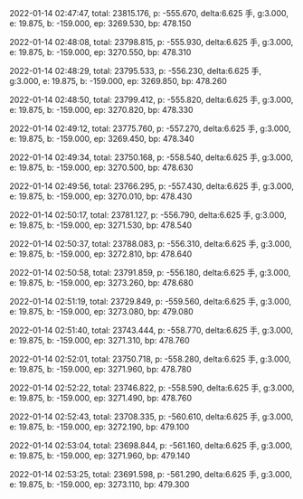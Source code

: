 2022-01-14 02:47:47, total: 23815.176, p: -555.670, delta:6.625 手, g:3.000, e: 19.875, b: -159.000, ep: 3269.530, bp: 478.150

2022-01-14 02:48:08, total: 23798.815, p: -555.930, delta:6.625 手, g:3.000, e: 19.875, b: -159.000, ep: 3270.550, bp: 478.310

2022-01-14 02:48:29, total: 23795.533, p: -556.230, delta:6.625 手, g:3.000, e: 19.875, b: -159.000, ep: 3269.850, bp: 478.260

2022-01-14 02:48:50, total: 23799.412, p: -555.820, delta:6.625 手, g:3.000, e: 19.875, b: -159.000, ep: 3270.820, bp: 478.330

2022-01-14 02:49:12, total: 23775.760, p: -557.270, delta:6.625 手, g:3.000, e: 19.875, b: -159.000, ep: 3269.450, bp: 478.340

2022-01-14 02:49:34, total: 23750.168, p: -558.540, delta:6.625 手, g:3.000, e: 19.875, b: -159.000, ep: 3270.500, bp: 478.630

2022-01-14 02:49:56, total: 23766.295, p: -557.430, delta:6.625 手, g:3.000, e: 19.875, b: -159.000, ep: 3270.010, bp: 478.430

2022-01-14 02:50:17, total: 23781.127, p: -556.790, delta:6.625 手, g:3.000, e: 19.875, b: -159.000, ep: 3271.530, bp: 478.540

2022-01-14 02:50:37, total: 23788.083, p: -556.310, delta:6.625 手, g:3.000, e: 19.875, b: -159.000, ep: 3272.810, bp: 478.640

2022-01-14 02:50:58, total: 23791.859, p: -556.180, delta:6.625 手, g:3.000, e: 19.875, b: -159.000, ep: 3273.260, bp: 478.680

2022-01-14 02:51:19, total: 23729.849, p: -559.560, delta:6.625 手, g:3.000, e: 19.875, b: -159.000, ep: 3273.080, bp: 479.080

2022-01-14 02:51:40, total: 23743.444, p: -558.770, delta:6.625 手, g:3.000, e: 19.875, b: -159.000, ep: 3271.310, bp: 478.760

2022-01-14 02:52:01, total: 23750.718, p: -558.280, delta:6.625 手, g:3.000, e: 19.875, b: -159.000, ep: 3271.960, bp: 478.780

2022-01-14 02:52:22, total: 23746.822, p: -558.590, delta:6.625 手, g:3.000, e: 19.875, b: -159.000, ep: 3271.490, bp: 478.760

2022-01-14 02:52:43, total: 23708.335, p: -560.610, delta:6.625 手, g:3.000, e: 19.875, b: -159.000, ep: 3272.190, bp: 479.100

2022-01-14 02:53:04, total: 23698.844, p: -561.160, delta:6.625 手, g:3.000, e: 19.875, b: -159.000, ep: 3271.960, bp: 479.140

2022-01-14 02:53:25, total: 23691.598, p: -561.290, delta:6.625 手, g:3.000, e: 19.875, b: -159.000, ep: 3273.110, bp: 479.300